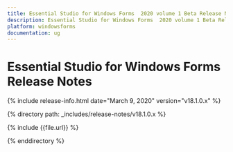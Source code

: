 ```yaml
---
title: Essential Studio for Windows Forms  2020 volume 1 Beta Release Notes  
description: Essential Studio for Windows Forms  2020 volume 1 Beta Release Notes  
platform: windowsforms
documentation: ug
---
```


# Essential Studio for Windows Forms   Release Notes  

{% include release-info.html date="March 9, 2020"  version="v18.1.0.x" %} 


{% directory path: _includes/release-notes/v18.1.0.x %}

{% include {{file.url}} %}

{% enddirectory %}